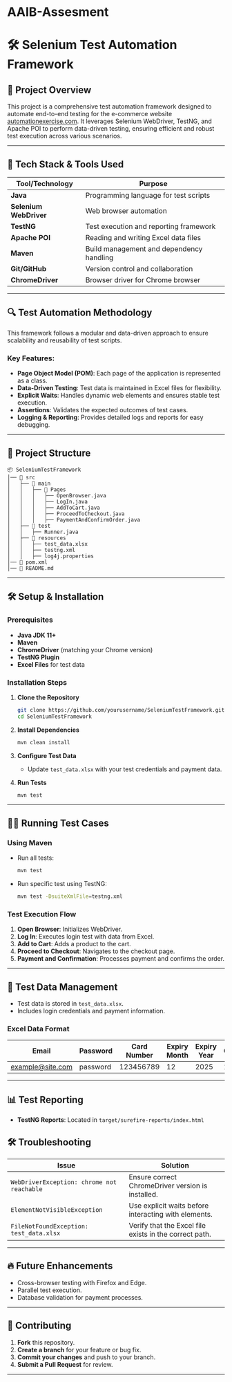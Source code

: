 # AAIB-Assesment
# 🛠️ Selenium Test Automation Framework

## 📌 Project Overview
This project is a comprehensive test automation framework designed to automate end-to-end testing for the e-commerce website [automationexercise.com](https://automationexercise.com/). It leverages Selenium WebDriver, TestNG, and Apache POI to perform data-driven testing, ensuring efficient and robust test execution across various scenarios.

---

## 🚀 Tech Stack & Tools Used

| Tool/Technology          | Purpose                                     |
|--------------------------|----------------------------------------------|
| **Java**                 | Programming language for test scripts       |
| **Selenium WebDriver**   | Web browser automation                      |
| **TestNG**               | Test execution and reporting framework      |
| **Apache POI**           | Reading and writing Excel data files        |
| **Maven**                | Build management and dependency handling    |
| **Git/GitHub**           | Version control and collaboration           |
| **ChromeDriver**         | Browser driver for Chrome browser           |

---

## 🔍 Test Automation Methodology

This framework follows a modular and data-driven approach to ensure scalability and reusability of test scripts.

### Key Features:
- **Page Object Model (POM)**: Each page of the application is represented as a class.
- **Data-Driven Testing**: Test data is maintained in Excel files for flexibility.
- **Explicit Waits**: Handles dynamic web elements and ensures stable test execution.
- **Assertions**: Validates the expected outcomes of test cases.
- **Logging & Reporting**: Provides detailed logs and reports for easy debugging.

---

## 📂 Project Structure

```
📦 SeleniumTestFramework
│── 📁 src
│   ├── 📁 main
│   │   ├── 📁 Pages
│   │   │   ├── OpenBrowser.java
│   │   │   ├── LogIn.java
│   │   │   ├── AddToCart.java
│   │   │   ├── ProceedToCheckout.java
│   │   │   ├── PaymentAndConfirmOrder.java
│   ├── 📁 test
│   │   ├── Runner.java
│   ├── 📁 resources
│   │   ├── test_data.xlsx
│   │   ├── testng.xml
│   │   ├── log4j.properties
│── 📄 pom.xml
│── 📄 README.md
```

---

## 🛠️ Setup & Installation

### Prerequisites
- **Java JDK 11+**
- **Maven**
- **ChromeDriver** (matching your Chrome version)
- **TestNG Plugin**
- **Excel Files** for test data

### Installation Steps
1. **Clone the Repository**
   ```sh
   git clone https://github.com/yourusername/SeleniumTestFramework.git
   cd SeleniumTestFramework
   ```

2. **Install Dependencies**
   ```sh
   mvn clean install
   ```

3. **Configure Test Data**
    - Update `test_data.xlsx` with your test credentials and payment data.

4. **Run Tests**
   ```sh
   mvn test
   ```

---

## 🏃‍♂️ Running Test Cases

### Using Maven
- Run all tests:
  ```sh
  mvn test
  ```
- Run specific test using TestNG:
  ```sh
  mvn test -DsuiteXmlFile=testng.xml
  ```

### Test Execution Flow
1. **Open Browser**: Initializes WebDriver.
2. **Log In**: Executes login test with data from Excel.
3. **Add to Cart**: Adds a product to the cart.
4. **Proceed to Checkout**: Navigates to the checkout page.
5. **Payment and Confirmation**: Processes payment and confirms the order.

---

## 📝 Test Data Management
- Test data is stored in `test_data.xlsx`.
- Includes login credentials and payment information.

### Excel Data Format
| Email           | Password | Card Number | Expiry Month | Expiry Year | CVC |
|-----------------|----------|-------------|--------------|-------------|-----|
| example@site.com| password | 123456789   | 12           | 2025        | 123 |

---

## 📊 Test Reporting
- **TestNG Reports**: Located in `target/surefire-reports/index.html`



## 🛠️ Troubleshooting

| Issue                                | Solution                                              |
|--------------------------------------|-------------------------------------------------------|
| `WebDriverException: chrome not reachable` | Ensure correct ChromeDriver version is installed. |
| `ElementNotVisibleException`         | Use explicit waits before interacting with elements.  |
| `FileNotFoundException: test_data.xlsx` | Verify that the Excel file exists in the correct path. |

---

## 🔥 Future Enhancements
- Cross-browser testing with Firefox and Edge.
- Parallel test execution.
- Database validation for payment processes.

---

## 📩 Contributing
1. **Fork** this repository.
2. **Create a branch** for your feature or bug fix.
3. **Commit your changes** and push to your branch.
4. **Submit a Pull Request** for review.

---




